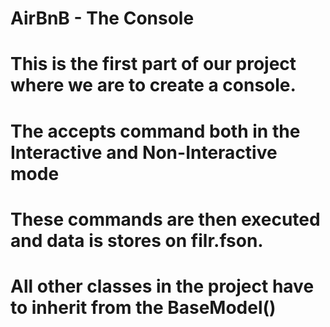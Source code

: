 # AirBnB - The Console
# This is the first part of our project where we are to create a console.
# The accepts command both in the Interactive and Non-Interactive mode
# These commands are then executed and data is stores on filr.fson.
# All other classes in the project have to inherit from the BaseModel()

